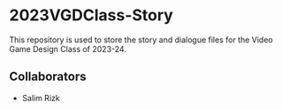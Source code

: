 # 2023VGDClass-Story
This repository is used to store the story and dialogue files for the Video Game Design Class of 2023-24.

## Collaborators
- Salim Rizk
